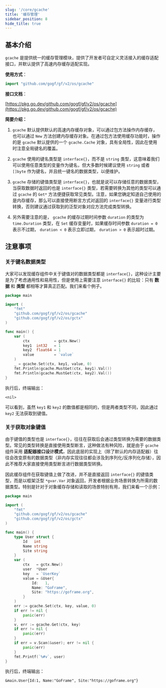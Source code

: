 ```yaml
---
slug: '/core/gcache'
title: '缓存管理'
sidebar_position: 8
hide_title: true
---
```


## 基本介绍

`gcache` 是提供统一的缓存管理模块，提供了开发者可自定义灵活接入的缓存适配接口，并默认提供了高速内存缓存适配实现。

**使用方式**：

```go
import "github.com/gogf/gf/v2/os/gcache"
```

**接口文档**：

[https://pkg.go.dev/github.com/gogf/gf/v2/os/gcache](https://pkg.go.dev/github.com/gogf/gf/v2/os/gcache)

**简要介绍：**

1. `gcache` 默认提供默认的高速内存缓存对象，可以通过包方法操作内存缓存，也可以通过 `New` 方法创建内存缓存对象。在通过包方法使用缓存功能时，操作的是 `gcache` 默认提供的一个 `gcache.Cache` 对象，具有全局性，因此在使用时注意全局键名的覆盖。

2. `gcache` 使用的键名类型是 `interface{}`，而不是 `string` 类型，这意味着我们可以使用任意类型的变量作为键名，但大多数时候建议使用 `string` 或者 `[]byte` 作为键名，并且统一键名的数据类型，以便维护。

3. `gcache` 存储的键值类型是 `interface{}`，也就是说可以存储任意的数据类型，当获取数据时返回的也是 `interface{}` 类型，若需要转换为其他的类型可以通过 `gcache` 的 `Get*` 方法便捷获取常见类型。注意，如果您确定知道自己使用的是内存缓存，那么可以直接使用断言方式对返回的 `interface{}` 变量进行类型转换，否则建议通过获取到的泛型对象对应方法完成类型转换。

4. 另外需要注意的是， `gcache` 的缓存过期时间参数 `duration` 的类型为 `time.Duration` 类型，在 `Set` 缓存变量时，如果缓存时间参数 `duration = 0` 表示不过期， `duration < 0` 表示立即过期， `duration > 0` 表示超时过期。


## 注意事项

### 关于键名数据类型

大家可以发现缓存组件中关于键值对的数据类型都是 `interface{}`，这种设计主要是为了考虑通用性和易用性，但是使用上需要注意 `interface{}` 的比较：只有 **数据** 和 **类型** 都相等才算真正匹配。我们来看个例子。

```go
package main

import (
    "fmt"
    "github.com/gogf/gf/v2/os/gcache"
    "github.com/gogf/gf/v2/os/gctx"
)

func main() {
    var (
        ctx           = gctx.New()
        key1  int32   = 1
        key2  float64 = 1
        value         = `value`
    )
    _ = gcache.Set(ctx, key1, value, 0)
    fmt.Println(gcache.MustGet(ctx, key1).Val())
    fmt.Println(gcache.MustGet(ctx, key2).Val())
}
```

执行后，终端输出：

```value
<nil>
```

可以看到，虽然 `key1` 和 `key2` 的数值都是相同的，但是两者类型不同，因此通过 `key2` 无法获取到键值。

### 关于获取对象键值

由于键值的类型也是 `interface{}`，往往在获取后会通过类型转换为需要的数据类型。常见的类型转换是直接使用类型断言，这种做法有种风险，就是由于 `gcache` 组件采用 **适配器接口设计模式**，因此底层的实现上（除了默认的内存适配器）往往会改变原有的数据类型（非内存实现往往都会涉及到序列化/反序列化存储），因此不推荐大家直接使用类型断言进行数据类型转换。

因此缓存组件在获取键值上做了改进，并不是直接返回 `interface{}` 的键值类型，而是以框架泛型 `*gvar.Var` 对象返回，开发者根据业务场景转换为所需的数据类型。特别是针对于对象缓存存储和读取的场景特别有用，我们来看一个示例：

```go
package main

import (
    "fmt"
    "github.com/gogf/gf/v2/os/gcache"
    "github.com/gogf/gf/v2/os/gctx"
)

func main() {
    type User struct {
        Id   int
        Name string
        Site string
    }
    var (
        ctx   = gctx.New()
        user  *User
        key   = `UserKey`
        value = &User{
            Id:   1,
            Name: "GoFrame",
            Site: "https://goframe.org",
        }
    )
    err := gcache.Set(ctx, key, value, 0)
    if err != nil {
        panic(err)
    }
    v, err := gcache.Get(ctx, key)
    if err != nil {
        panic(err)
    }
    if err = v.Scan(&user); err != nil {
        panic(err)
    }
    fmt.Printf(`%#v`, user)
}
```

执行后，终端输出：

```
&main.User{Id:1, Name:"GoFrame", Site:"https://goframe.org"}
```

    